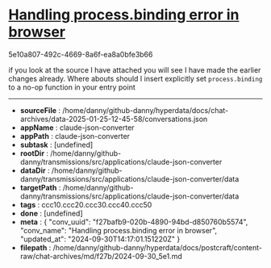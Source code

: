 # [Handling process.binding error in browser](https://claude.ai/chat/f27bafb9-020b-4890-94bd-d850760b5574)

5e10a807-492c-4669-8a6f-ea8a0bfe3b66

if you look at the source I have attached you will see I have made the earlier changes already. Where abouts should I insert
explicitly set `process.binding` to a no-op function in your entry point

---

* **sourceFile** : /home/danny/github-danny/hyperdata/docs/chat-archives/data-2025-01-25-12-45-58/conversations.json
* **appName** : claude-json-converter
* **appPath** : claude-json-converter
* **subtask** : [undefined]
* **rootDir** : /home/danny/github-danny/transmissions/src/applications/claude-json-converter
* **dataDir** : /home/danny/github-danny/transmissions/src/applications/claude-json-converter/data
* **targetPath** : /home/danny/github-danny/transmissions/src/applications/claude-json-converter/data
* **tags** : ccc10.ccc20.ccc30.ccc40.ccc50
* **done** : [undefined]
* **meta** : {
  "conv_uuid": "f27bafb9-020b-4890-94bd-d850760b5574",
  "conv_name": "Handling process.binding error in browser",
  "updated_at": "2024-09-30T14:17:01.151220Z"
}
* **filepath** : /home/danny/github-danny/hyperdata/docs/postcraft/content-raw/chat-archives/md/f27b/2024-09-30_5e1.md
